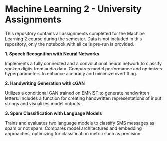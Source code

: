 # Machine Learning 2 - University Assignments

This repository contains all assignments completed for the Machine Learning 2 course during the semester. Data is not included in this repository, only the notebook with all cells pre-run is provided.

**1. Speech Recognition with Neural Networks**
   
Implements a fully connected and a convolutional neural network to classify spoken digits from audio data. Compares model performance and optimizes hyperparameters to enhance accuracy and minimize overfitting​.

**2. Handwriting Generation with cGAN**
   
Utilizes a conditional GAN trained on EMNIST to generate handwritten letters. Includes a function for creating handwritten representations of input strings and visualizes model outputs​.

**3. Spam Classification with Language Models**
   
Trains and evaluates two language models to classify SMS messages as spam or not spam. Compares model architectures and embedding approaches, optimizing for classification metric such as precision.
